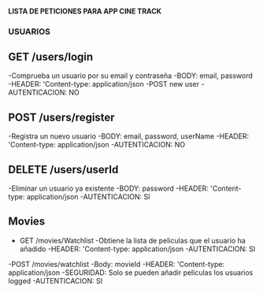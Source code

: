 #### LISTA DE PETICIONES PARA APP CINE TRACK

### USUARIOS

## GET /users/login

-Comprueba un usuario por su email y contraseña
-BODY: email, password
-HEADER: 'Content-type: application/json
-POST new user
-AUTENTICACION: NO

## POST /users/register

-Registra un nuevo usuario
-BODY: email, password, userName
-HEADER: 'Content-type: application/json
-AUTENTICACION: NO

## DELETE /users/userId

-Eliminar un usuario ya existente
-BODY: password
-HEADER: 'Content-type: application/json
-AUTENTICACION: SI

## Movies

- GET /movies/Watchlist
  -Obtiene la lista de peliculas que el usuario ha añadido
  -HEADER: 'Content-type: application/json
  -AUTENTICACION: SI

-POST /movies/watchlist
-Body: movieId
-HEADER: 'Content-type: application/json
-SEGURIDAD: Solo se pueden añadir peliculas los usuarios logged
-AUTENTICACION: SI
